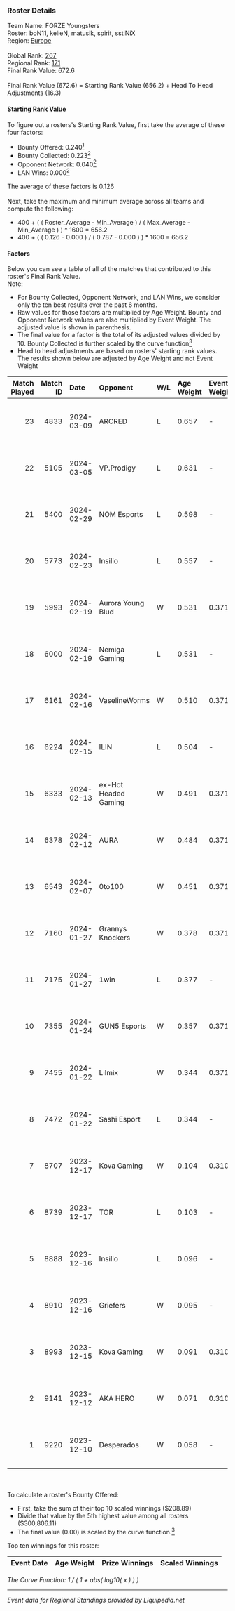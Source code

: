 ### Roster Details<br />
Team Name: FORZE Youngsters<br />
Roster: boN11, kelieN, matusik, spirit, sstiNiX<br />
Region: [Europe]( ../standings_europe.md)<br />
<br />
Global Rank: [267](../standings_global.md)<br />
Regional Rank: [171]( ../standings_europe.md)<br />
Final Rank Value:  672.6<br />
<br />
Final Rank Value (672.6) = Starting Rank Value (656.2) + Head To Head Adjustments (16.3)<br />

#### Starting Rank Value<br />
To figure out a rosters's Starting Rank Value, first take the average of these four factors:<br />
- Bounty Offered: 0.240[<sup>1</sup>](#table2)
- Bounty Collected: 0.223[<sup>2</sup>](#table1)
- Opponent Network: 0.040[<sup>2</sup>](#table1)
- LAN Wins: 0.000[<sup>2</sup>](#table1)

The average of these factors is 0.126<br />
<br />
Next, take the maximum and minimum average across all teams and compute the following:<br />
- 400 + ( ( Roster_Average - Min_Average ) / ( Max_Average - Min_Average ) ) * 1600 = 656.2
- 400 + ( ( 0.126 - 0.000 ) / ( 0.787 - 0.000 ) ) * 1600 = 656.2


#### Factors<br />
Below you can see a table of all of the matches that contributed to this roster's Final Rank Value.<br />
Note:<br />

- For Bounty Collected, Opponent Network, and LAN Wins, we consider only the ten best results over the past 6 months.
- Raw values for those factors are multiplied by Age Weight. Bounty and Opponent Network values are also multiplied by Event Weight. The adjusted value is shown in parenthesis.
- The final value for a factor is the total of its adjusted values divided by 10. Bounty Collected is further scaled by the curve function[<sup>3</sup>](#curveFunction)
- Head to head adjustments are based on rosters' starting rank values. The results shown below are adjusted by Age Weight and not Event Weight
<span id="table1"></span><br />


| Match Played | Match ID | Date       | Opponent             | W/L | Age Weight | Event Weight | Bounty Collected | Opponent Network | LAN Wins  | H2H Adj. | Roster                                    |
| -: | -: | :- | :- | :- | :- | :- | :- | :- | :- | -: | :- |
|           23 |     4833 | 2024-03-09 | ARCRED               | L   | 0.657      | -            | -                | -                | -         |    -7.03 | boN11, kelieN, matusik, spirit, sstiNiX   |
|           22 |     5105 | 2024-03-05 | VP.Prodigy           | L   | 0.631      | -            | -                | -                | -         |    -5.19 | boN11, kelieN, matusik, spirit, sstiNiX   |
|           21 |     5400 | 2024-02-29 | NOM Esports          | L   | 0.598      | -            | -                | -                | -         |   -10.20 | boN11, kelieN, matusik, spirit, sstiNiX   |
|           20 |     5773 | 2024-02-23 | Insilio              | L   | 0.557      | -            | -                | -                | -         |    -3.47 | boN11, kelieN, matusik, spirit, sstiNiX   |
|           19 |     5993 | 2024-02-19 | Aurora Young Blud    | W   | 0.531      | 0.371        | 0.008 (0.002)    | 0.506 (0.100)    | 0 (0.000) |    10.63 | boN11, kelieN, matusik, spirit, sstiNiX   |
|           18 |     6000 | 2024-02-19 | Nemiga Gaming        | L   | 0.531      | -            | -                | -                | -         |    -0.69 | boN11, kelieN, matusik, spirit, sstiNiX   |
|           17 |     6161 | 2024-02-16 | VaselineWorms        | W   | 0.510      | 0.371        | 0.000 (0.000)    | 0.418 (0.079)    | 0 (0.000) |     8.72 | boN11, kelieN, matusik, spirit, sstiNiX   |
|           16 |     6224 | 2024-02-15 | ILIN                 | L   | 0.504      | -            | -                | -                | -         |   -10.81 | boN11, kelieN, matusik, spirit, sstiNiX   |
|           15 |     6333 | 2024-02-13 | ex-Hot Headed Gaming | W   | 0.491      | 0.371        | 0.000 (0.000)    | 0.086 (0.016)    | 0 (0.000) |     4.04 | boN11, kelieN, matusik, spirit, sstiNiX   |
|           14 |     6378 | 2024-02-12 | AURA                 | W   | 0.484      | 0.371        | 0.000 (0.000)    | 0.274 (0.049)    | 0 (0.000) |     6.66 | boN11, kelieN, matusik, spirit, sstiNiX   |
|           13 |     6543 | 2024-02-07 | 0to100               | W   | 0.451      | 0.371        | 0.000 (0.000)    | 0.012 (0.002)    | 0 (0.000) |     3.50 | kelieN, matusik, spirit, sstiNiX, yoshi   |
|           12 |     7160 | 2024-01-27 | Grannys Knockers     | W   | 0.378      | 0.371        | 0.006 (0.001)    | 0.517 (0.073)    | 0 (0.000) |     8.06 | boN11, kelieN, matusik, spirit, sstiNiX   |
|           11 |     7175 | 2024-01-27 | 1win                 | L   | 0.377      | -            | -                | -                | -         |    -1.82 | boN11, kelieN, matusik, spirit, sstiNiX   |
|           10 |     7355 | 2024-01-24 | GUN5 Esports         | W   | 0.357      | 0.371        | -                | 0.058 (0.008)    | 0 (0.000) |     3.80 | boN11, kelieN, matusik, spirit, sstiNiX   |
|            9 |     7455 | 2024-01-22 | Lilmix               | W   | 0.344      | 0.371        | 0.006 (0.001)    | 0.593 (0.076)    | 0 (0.000) |     8.40 | boN11, kelieN, matusik, spirit, sstiNiX   |
|            8 |     7472 | 2024-01-22 | Sashi Esport         | L   | 0.344      | -            | -                | -                | -         |    -1.13 | boN11, kelieN, matusik, spirit, sstiNiX   |
|            7 |     8707 | 2023-12-17 | Kova Gaming          | W   | 0.104      | 0.310        | 0.000 (0.000)    | 0.004 (0.000)    | 0 (0.000) |     1.38 | boN11, kelieN, matusik, spirit, sstiNiX   |
|            6 |     8739 | 2023-12-17 | TOR                  | L   | 0.103      | -            | -                | -                | -         |    -0.96 | boN11, gooddeph, matusik, spirit, sstiNiX |
|            5 |     8888 | 2023-12-16 | Insilio              | L   | 0.096      | -            | -                | -                | -         |    -0.64 | boN11, gooddeph, matusik, spirit, sstiNiX |
|            4 |     8910 | 2023-12-16 | Griefers             | W   | 0.095      | -            | -                | -                | 0 (0.000) |     0.57 | boN11, gooddeph, matusik, spirit, sstiNiX |
|            3 |     8993 | 2023-12-15 | Kova Gaming          | W   | 0.091      | 0.310        | 0.000 (0.000)    | -                | -         |     1.20 | boN11, kelieN, matusik, spirit, sstiNiX   |
|            2 |     9141 | 2023-12-12 | AKA HERO             | W   | 0.071      | 0.310        | 0.001 (0.000)    | 0.100 (0.002)    | -         |     0.99 | boN11, kelieN, matusik, spirit, sstiNiX   |
|            1 |     9220 | 2023-12-10 | Desperados           | W   | 0.058      | -            | -                | -                | -         |     0.35 | boN11, kelieN, matusik, spirit, sstiNiX   |

<br />
<span id="table2"></span><br />
To calculate a roster's Bounty Offered:<br />

- First, take the sum of their top 10 scaled winnings ($208.89)
- Divide that value by the 5th highest value among all rosters ($300,806.11)
- The final value (0.00) is scaled by the curve function.[<sup>3</sup>](#curveFunction)

Top ten winnings for this roster:<br />

| Event Date | Age Weight | Prize Winnings | Scaled Winnings |
| :- | -: | :- | :- |


<span id="curveFunction"></span>_The Curve Function: 1 / ( 1 + abs( log10( x ) ) )_<br />

---
_Event data for Regional Standings provided by Liquipedia.net_<br />

